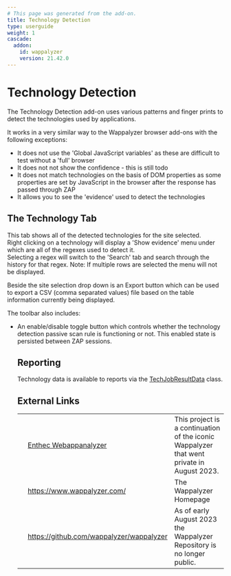 ```yaml
---
# This page was generated from the add-on.
title: Technology Detection
type: userguide
weight: 1
cascade:
  addon:
    id: wappalyzer
    version: 21.42.0
---
```


# Technology Detection

The Technology Detection add-on uses various patterns and finger prints to detect the technologies used by applications.

It works in a very similar way to the Wappalyzer browser add-ons with the following exceptions:

* It does not use the 'Global JavaScript variables' as these are difficult to test without a 'full' browser
* It does not not show the confidence - this is still todo
* It does not match technologies on the basis of DOM properties as some properties are set by JavaScript in the browser after the response has passed through ZAP
* It allows you to see the 'evidence' used to detect the technologies

## The Technology Tab

This tab shows all of the detected technologies for the site selected.  
Right clicking on a technology will display a 'Show evidence' menu under which are all of the regexes used to detect it.  
Selecting a regex will switch to the 'Search' tab and search through the history for that regex. Note: If multiple rows are selected the menu will not be displayed.

Beside the site selection drop down is an Export button which can be used to export a CSV (comma separated values) file based on the
table information currently being displayed.

The toolbar also includes:

* An enable/disable toggle button which controls whether the technology detection passive scan rule is functioning or not. This enabled state is persisted between ZAP sessions.

    ## Reporting

    Technology data is available to reports via the [TechJobResultData](https://github.com/zaproxy/zap-extensions/tree/main/addOns/wappalyzer/src/main/java/org/zaproxy/zap/extension/wappalyzer/automation/TechJobResultData.java) class.

    ## External Links

    |   |                                                                   |                                                                                           |
    |---|-------------------------------------------------------------------|-------------------------------------------------------------------------------------------|
    |   | [Enthec Webappanalyzer](https://github.com/enthec/webappanalyzer) | This project is a continuation of the iconic Wappalyzer that went private in August 2023. |
    |   | <https://www.wappalyzer.com/>                                     | The Wappalyzer Homepage                                                                   |
    |   | https://github.com/wappalyzer/wappalyzer                          | As of early August 2023 the Wappalyzer Repository is no longer public.                    |

